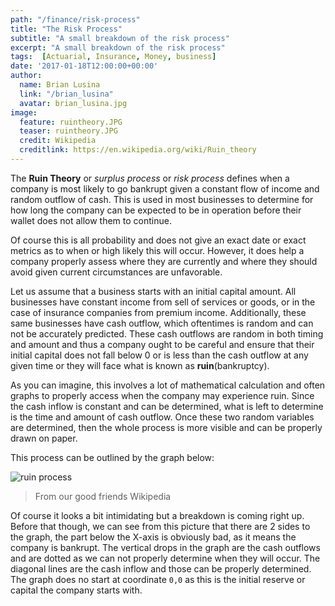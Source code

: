 ```yaml
---
path: "/finance/risk-process"
title: "The Risk Process"
subtitle: "A small breakdown of the risk process"
excerpt: "A small breakdown of the risk process"
tags:  [Actuarial, Insurance, Money, business]
date: '2017-01-18T12:00:00+00:00'
author:
  name: Brian Lusina
  link: "/brian_lusina"
  avatar: brian_lusina.jpg
image:
  feature: ruintheory.JPG
  teaser: ruintheory.JPG
  credit: Wikipedia
  creditlink: https://en.wikipedia.org/wiki/Ruin_theory
---
```


The **Ruin Theory** or _surplus process_ or _risk process_ defines when a company is most likely to go bankrupt given a constant flow of income and random outflow of cash. This is used in most businesses to determine for how long the company can be expected to be in operation before their wallet does not allow them to continue.

Of course this is all probability and does not give an exact date or exact metrics as to when or high likely this will occur. However, it does help a company properly assess where they are currently and where they should avoid given current circumstances are unfavorable.

Let us assume that a business starts with an initial capital amount. All businesses have constant income from sell of services or goods, or in the case of insurance companies from premium income. Additionally, these same businesses have cash outflow, which oftentimes is random and can not be accurately predicted. These cash outflows are random in both timing and amount and thus a company ought to be careful and ensure that their initial capital does not fall below 0 or is less than the cash outflow at any given time or they will face what is known as **ruin**(bankruptcy).

As you can imagine, this involves a lot of mathematical calculation and often graphs to properly access when the company may experience ruin. Since the cash inflow is constant and can be determined, what is left to determine is the time and amount of cash outflow. Once these two random variables are determined, then the whole process is more visible and can be properly drawn on paper.

This process can be outlined by the graph below:

![ruin process](https://upload.wikimedia.org/wikipedia/en/thumb/6/6b/Samplepathcompoundpoisson.JPG/350px-Samplepathcompoundpoisson.JPG)

> From our good friends Wikipedia

Of course it looks a bit intimidating but a breakdown is coming right up. Before that though, we can see from this picture that there are 2 sides to the graph, the part below the X-axis is obviously bad, as it means the company is bankrupt. The vertical drops in the graph are the cash outflows and are dotted as we can not properly determine when they will occur. The diagonal lines are the cash inflow and those can be properly determined.
The graph does no start at coordinate `0,0` as this is the initial reserve or capital the company starts with.
